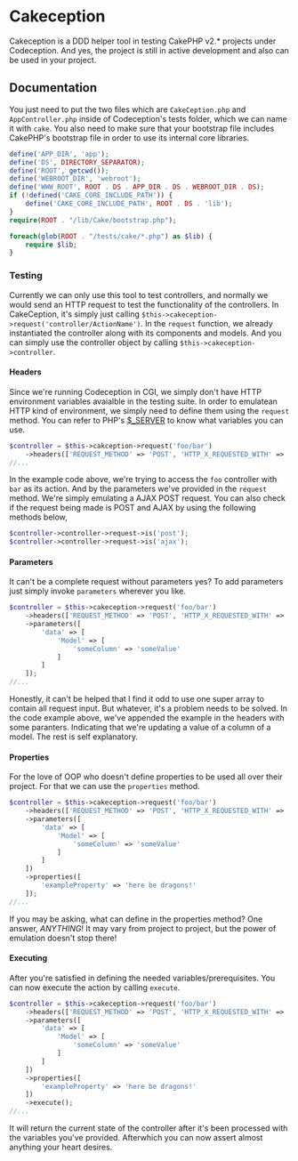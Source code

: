 # Cakeception
Cakeception is a DDD helper tool in testing CakePHP v2.* projects under Codeception. And yes, the project is still in active development and also can be used in your project.

## Documentation
You just need to put the two files which are `CakeCeption.php` and `AppController.php` inside of Codeception's tests folder, which we can name it with `cake`. You also need to make sure that your bootstrap file includes CakePHP's bootstrap file in order to use its internal core libraries.

```php
define('APP_DIR', 'app');
define('DS', DIRECTORY_SEPARATOR);
define('ROOT', getcwd());
define('WEBROOT_DIR', 'webroot');
define('WWW_ROOT', ROOT . DS . APP_DIR . DS . WEBROOT_DIR . DS);
if (!defined('CAKE_CORE_INCLUDE_PATH')) {
    define('CAKE_CORE_INCLUDE_PATH', ROOT . DS . 'lib');
}
require(ROOT . "/lib/Cake/bootstrap.php");

foreach(glob(ROOT . "/tests/cake/*.php") as $lib) {
    require $lib;
}
```

### Testing
Currently we can only use this tool to test controllers, and normally we would send an HTTP request to test the functionality of the controllers. In CakeCeption, it's simply just calling `$this->cakeception->request('controller/ActionName')`. In the `request` function, we already instantiated the controller along with its components and models. And you can simply use the controller object by calling `$this->cakeception->controller`.

#### Headers
Since we're running Codeception in CGI, we simply don't have HTTP environment variables avaialble in the testing suite. In order to emulatean HTTP kind of environment, we simply need to define them using the `request` method. You can refer to PHP's [$_SERVER](http://php.net/manual/en/reserved.variables.server.php) to know what variables you can use.

```php
$controller = $this->cakception->request('foo/bar')
    ->headers(['REQUEST_METHOD' => 'POST', 'HTTP_X_REQUESTED_WITH' => 'XMLHttpRequest']);
//...
```

In the example code above, we're trying to access the `foo` controller with `bar` as its action. And by the parameters we've provided in the `request` method. We're simply emulating a AJAX POST request. You can also check if the request being made is POST and AJAX by using the following methods below,

```php
$controller->controller->request->is('post');
$controller->controller->request->is('ajax');
```

#### Parameters
It can't be a complete request without parameters yes? To add parameters just simply invoke `parameters` wherever you like.

```php
$controller = $this->cakeception->request('foo/bar')
    ->headers(['REQUEST_METHOD' => 'POST', 'HTTP_X_REQUESTED_WITH' => 'XMLHttpRequest'])
    ->parameters([
        'data' => [
            'Model' => [
                'someColumn' => 'someValue'
            ]
        ]
    ]);
//...
```

Honestly, it can't be helped that I find it odd to use one super array to contain all request input. But whatever, it's a problem needs to be solved. In the code example above, we've appended the example in the headers with some paranters. Indicating that we're updating a value of a column of a model. The rest is self explanatory.

#### Properties
For the love of OOP who doesn't define properties to be used all over their project. For that we can use the `properties` method.

```php
$controller = $this->cakeception->request('foo/bar')
    ->headers(['REQUEST_METHOD' => 'POST', 'HTTP_X_REQUESTED_WITH' => 'XMLHttpRequest'])
    ->parameters([
        'data' => [
            'Model' => [
                'someColumn' => 'someValue'
            ]
        ]
    ])
    ->properties([
        'exampleProperty' => 'here be dragons!'
    ]);
//...
```

If you may be asking, what can define in the properties method? One answer, *ANYTHING*! It may vary from project to project, but the power of emulation doesn't stop there!


#### Executing
After you're satisfied in defining the needed variables/prerequisites. You can now execute the action by calling `execute`.

```php
$controller = $this->cakeception->request('foo/bar')
    ->headers(['REQUEST_METHOD' => 'POST', 'HTTP_X_REQUESTED_WITH' => 'XMLHttpRequest'])
    ->parameters([
        'data' => [
            'Model' => [
                'someColumn' => 'someValue'
            ]
        ]
    ])
    ->properties([
        'exampleProperty' => 'here be dragons!'
    ])
    ->execute();
//...
```

It will return the current state of the controller after it's been processed with the variables you've provided. Afterwhich you can now assert almost anything your heart desires.
